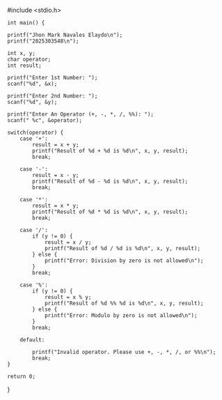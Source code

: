  #include <stdio.h>

    int main() {

    printf("Jhon Mark Navales Elaydo\n");
    printf("2025303548\n");

    int x, y;
    char operator; 
    int result;    

    printf("Enter 1st Number: ");
    scanf("%d", &x);

    printf("Enter 2nd Number: ");
    scanf("%d", &y);

    printf("Enter An Operator (+, -, *, /, %%): ");
    scanf(" %c", &operator);  

    switch(operator) {
        case '+':
            result = x + y;
            printf("Result of %d + %d is %d\n", x, y, result);
            break;

        case '-':
            result = x - y;
            printf("Result of %d - %d is %d\n", x, y, result);
            break;

        case '*':
            result = x * y;
            printf("Result of %d * %d is %d\n", x, y, result);
            break;

        case '/':
            if (y != 0) {
                result = x / y;  
                printf("Result of %d / %d is %d\n", x, y, result);
            } else {
                printf("Error: Division by zero is not allowed\n");
            }
            break;

        case '%':
            if (y != 0) {
                result = x % y;
                printf("Result of %d %% %d is %d\n", x, y, result); 
            } else {
                printf("Error: Modulo by zero is not allowed\n");
            }
            break;

        default:
           
            printf("Invalid operator. Please use +, -, *, /, or %%\n");
            break;
    }

    return 0;

}
